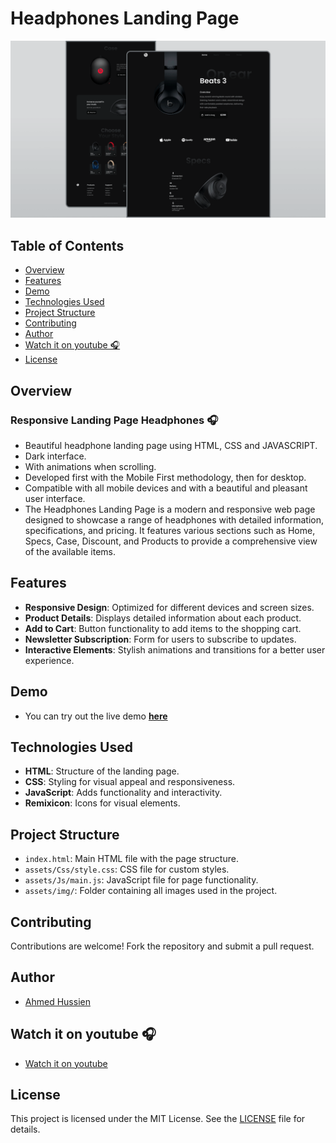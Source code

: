 


# Headphones Landing Page

![Headphones Landing Page](/preview.png)

## Table of Contents
- [Overview](#overview)
- [Features](#features)
- [Demo](#demo)
- [Technologies Used](#technologies-used)
- [Project Structure](#project-structure)
- [Contributing](#contributing)
- [Author](#author)
- [Watch it on youtube 🎧](#watch-it-on-youtube-🎧)
- [License](#license)

## Overview
### Responsive Landing Page Headphones 🎧

- Beautiful headphone landing page using HTML, CSS and JAVASCRIPT.
- Dark interface.
- With animations when scrolling.
- Developed first with the Mobile First methodology, then for desktop.
- Compatible with all mobile devices and with a beautiful and pleasant user interface.
- The Headphones Landing Page is a modern and responsive web page designed to showcase a range of headphones with detailed information, specifications, and pricing. It features various sections such as Home, Specs, Case, Discount, and Products to provide a comprehensive view of the available items.

## Features
- **Responsive Design**: Optimized for different devices and screen sizes.
- **Product Details**: Displays detailed information about each product.
- **Add to Cart**: Button functionality to add items to the shopping cart.
- **Newsletter Subscription**: Form for users to subscribe to updates.
- **Interactive Elements**: Stylish animations and transitions for a better user experience.

## Demo

- You can try out the live demo [**here**](https://eng-ahmed-hussien.github.io/Headphones-Landing-Page/)

## Technologies Used
- **HTML**: Structure of the landing page.
- **CSS**: Styling for visual appeal and responsiveness.
- **JavaScript**: Adds functionality and interactivity.
- **Remixicon**: Icons for visual elements.

## Project Structure
- `index.html`: Main HTML file with the page structure.
- `assets/Css/style.css`: CSS file for custom styles.
- `assets/Js/main.js`: JavaScript file for page functionality.
- `assets/img/`: Folder containing all images used in the project.

## Contributing
Contributions are welcome! Fork the repository and submit a pull request.

## Author
- [Ahmed Hussien](https://github.com/Eng-Ahmed-Hussien)

## Watch it on youtube 🎧

- [Watch it on youtube](https://youtu.be/wXnlHIvKnTM)
## License
This project is licensed under the MIT License. See the [LICENSE](./LICENSE) file for details.
